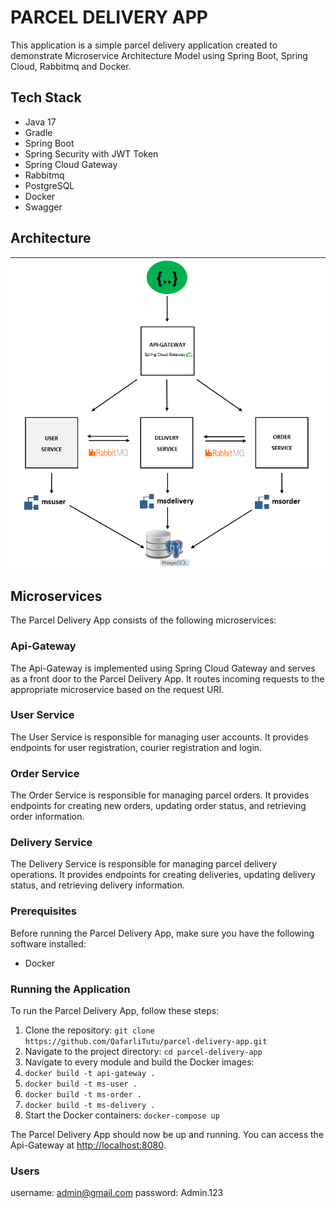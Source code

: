 # **PARCEL DELIVERY APP**

This application is a simple parcel delivery application created to demonstrate Microservice Architecture Model using Spring Boot, Spring Cloud, Rabbitmq and Docker.

## **Tech Stack**

* Java 17
* Gradle
* Spring Boot
* Spring Security with JWT Token
* Spring Cloud Gateway
* Rabbitmq
* PostgreSQL
* Docker
* Swagger

## **Architecture**

![img.png](img.png)

## **Microservices**

The Parcel Delivery App consists of the following microservices:

### Api-Gateway

The Api-Gateway is implemented using Spring Cloud Gateway and serves as a front door to the Parcel Delivery App. It routes incoming requests to the appropriate microservice based on the request URI.

### User Service

The User Service is responsible for managing user accounts. It provides endpoints for user registration, courier registration and login.

### Order Service

The Order Service is responsible for managing parcel orders. It provides endpoints for creating new orders, updating order status, and retrieving order information.

### Delivery Service

The Delivery Service is responsible for managing parcel delivery operations. It provides endpoints for creating deliveries, updating delivery status, and retrieving delivery information.

### **Prerequisites**

Before running the Parcel Delivery App, make sure you have the following software installed:

* Docker

### **Running the Application**

To run the Parcel Delivery App, follow these steps:
1. Clone the repository: `git clone https://github.com/QafarliTutu/parcel-delivery-app.git`
2. Navigate to the project directory: `cd parcel-delivery-app`
3. Navigate to every module and build the Docker images:
4. `docker build -t api-gateway .`
5. `docker build -t ms-user .`
6. `docker build -t ms-order .`
7. `docker build -t ms-delivery .`
8. Start the Docker containers: `docker-compose up`

The Parcel Delivery App should now be up and running. You can access the Api-Gateway at [http://localhost:8080](https://github.com/QafarliTutu/parcel-delivery-app.git).

### **Users**
username: admin@gmail.com
password: Admin.123
